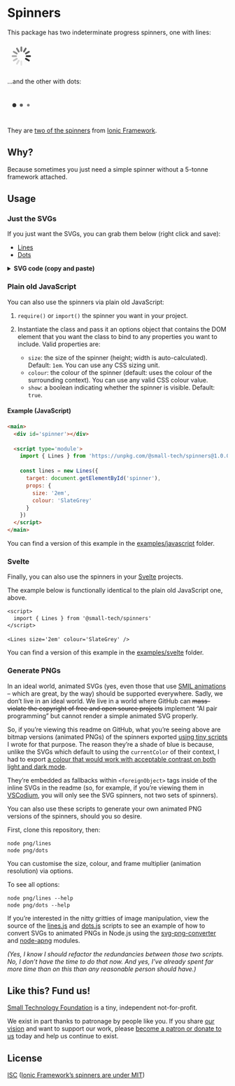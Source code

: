 # Spinners

This package has two indeterminate progress spinners, one with lines:

<!--
  Embed SVG with animated PNG fallback because GitHub can
  do AI pair programming but not animated SVGs, apparently.
-->
<svg stroke="currentColor" height="64" viewBox="0 0 64 64"><g stroke-width="4" stroke-linecap="round"><line y1="12" y2="20" transform="translate(32,32) rotate(180)"><animate attributeName="stroke-opacity" dur="750ms" values="1;.85;.7;.65;.55;.45;.35;.25;.15;.1;0;1" repeatCount="indefinite"></animate></line><line y1="12" y2="20" transform="translate(32,32) rotate(210)"><animate attributeName="stroke-opacity" dur="750ms" values="0;1;.85;.7;.65;.55;.45;.35;.25;.15;.1;0" repeatCount="indefinite"></animate></line><line y1="12" y2="20" transform="translate(32,32) rotate(240)"><animate attributeName="stroke-opacity" dur="750ms" values=".1;0;1;.85;.7;.65;.55;.45;.35;.25;.15;.1" repeatCount="indefinite"></animate></line><line y1="12" y2="20" transform="translate(32,32) rotate(270)"><animate attributeName="stroke-opacity" dur="750ms" values=".15;.1;0;1;.85;.7;.65;.55;.45;.35;.25;.15" repeatCount="indefinite"></animate></line><line y1="12" y2="20" transform="translate(32,32) rotate(300)"><animate attributeName="stroke-opacity" dur="750ms" values=".25;.15;.1;0;1;.85;.7;.65;.55;.45;.35;.25" repeatCount="indefinite"></animate></line><line y1="12" y2="20" transform="translate(32,32) rotate(330)"><animate attributeName="stroke-opacity" dur="750ms" values=".35;.25;.15;.1;0;1;.85;.7;.65;.55;.45;.35" repeatCount="indefinite"></animate></line><line y1="12" y2="20" transform="translate(32,32) rotate(0)"><animate attributeName="stroke-opacity" dur="750ms" values=".45;.35;.25;.15;.1;0;1;.85;.7;.65;.55;.45" repeatCount="indefinite"></animate></line><line y1="12" y2="20" transform="translate(32,32) rotate(30)"><animate attributeName="stroke-opacity" dur="750ms" values=".55;.45;.35;.25;.15;.1;0;1;.85;.7;.65;.55" repeatCount="indefinite"></animate></line><line y1="12" y2="20" transform="translate(32,32) rotate(60)"><animate attributeName="stroke-opacity" dur="750ms" values=".65;.55;.45;.35;.25;.15;.1;0;1;.85;.7;.65" repeatCount="indefinite"></animate></line><line y1="12" y2="20" transform="translate(32,32) rotate(90)"><animate attributeName="stroke-opacity" dur="750ms" values=".7;.65;.55;.45;.35;.25;.15;.1;0;1;.85;.7" repeatCount="indefinite"></animate></line><line y1="12" y2="20" transform="translate(32,32) rotate(120)"><animate attributeName="stroke-opacity" dur="750ms" values=".85;.7;.65;.55;.45;.35;.25;.15;.1;0;1;.85" repeatCount="indefinite"></animate></line><line y1="12" y2="20" transform="translate(32,32) rotate(150)"><animate attributeName="stroke-opacity" dur="750ms" values="1;.85;.7;.65;.55;.45;.35;.25;.15;.1;0;1" repeatCount="indefinite"></animate></line></g><foreignObject><img src="./lines.png" width="64px"></foreignObject></svg>

…and the other with dots:

<svg fill="currentColor" height="64" viewBox="0 0 64 64"><g><circle cx="16" cy="32" stroke-width="0"><animate attributeName="fill-opacity" dur="750ms" values=".5;.6;.8;1;.8;.6;.5;.5" repeatCount="indefinite"></animate><animate attributeName="r" dur="750ms" values="3;3;4;5;6;5;4;3" repeatCount="indefinite"></animate></circle><circle cx="32" cy="32" stroke-width="0"><animate attributeName="fill-opacity" dur="750ms" values=".5;.5;.6;.8;1;.8;.6;.5" repeatCount="indefinite"></animate><animate attributeName="r" dur="750ms" values="4;3;3;4;5;6;5;4" repeatCount="indefinite"></animate></circle><circle cx="48" cy="32" stroke-width="0"><animate attributeName="fill-opacity" dur="750ms" values=".6;.5;.5;.6;.8;1;.8;.6" repeatCount="indefinite"></animate><animate attributeName="r" dur="750ms" values="5;4;3;3;4;5;6;5" repeatCount="indefinite"></animate></circle></g><foreignObject><img src="./dots.png" width="64px"></foreignObject></svg>

They are [two of the spinners](https://developer.mozilla.org/en-US/docs/Web/SVG/Element/animate) from [Ionic Framework](https://ionicframework.com/docs/api/spinner).

## Why?

Because sometimes you just need a simple spinner without a 5-tonne framework attached.

## Usage

### Just the SVGs

If you just want the SVGs, you can grab them below (right click and save):

  - [Lines](https://raw.githubusercontent.com/small-tech/spinners/main/lines.svg)
  - [Dots](https://raw.githubusercontent.com/small-tech/spinners/main/dots.svg)

<details>
  <summary><strong>SVG code (copy and paste)</strong></summary>

  #### Lines:

  ```svg
  <svg stroke="currentColor" height="1em" viewBox="0 0 64 64"><g stroke-width="4" stroke-linecap="round"><line y1="12" y2="20" transform="translate(32,32) rotate(180)"><animate attributeName="stroke-opacity" dur="750ms" values="1;.85;.7;.65;.55;.45;.35;.25;.15;.1;0;1" repeatCount="indefinite"></animate></line><line y1="12" y2="20" transform="translate(32,32) rotate(210)"><animate attributeName="stroke-opacity" dur="750ms" values="0;1;.85;.7;.65;.55;.45;.35;.25;.15;.1;0" repeatCount="indefinite"></animate></line><line y1="12" y2="20" transform="translate(32,32) rotate(240)"><animate attributeName="stroke-opacity" dur="750ms" values=".1;0;1;.85;.7;.65;.55;.45;.35;.25;.15;.1" repeatCount="indefinite"></animate></line><line y1="12" y2="20" transform="translate(32,32) rotate(270)"><animate attributeName="stroke-opacity" dur="750ms" values=".15;.1;0;1;.85;.7;.65;.55;.45;.35;.25;.15" repeatCount="indefinite"></animate></line><line y1="12" y2="20" transform="translate(32,32) rotate(300)"><animate attributeName="stroke-opacity" dur="750ms" values=".25;.15;.1;0;1;.85;.7;.65;.55;.45;.35;.25" repeatCount="indefinite"></animate></line><line y1="12" y2="20" transform="translate(32,32) rotate(330)"><animate attributeName="stroke-opacity" dur="750ms" values=".35;.25;.15;.1;0;1;.85;.7;.65;.55;.45;.35" repeatCount="indefinite"></animate></line><line y1="12" y2="20" transform="translate(32,32) rotate(0)"><animate attributeName="stroke-opacity" dur="750ms" values=".45;.35;.25;.15;.1;0;1;.85;.7;.65;.55;.45" repeatCount="indefinite"></animate></line><line y1="12" y2="20" transform="translate(32,32) rotate(30)"><animate attributeName="stroke-opacity" dur="750ms" values=".55;.45;.35;.25;.15;.1;0;1;.85;.7;.65;.55" repeatCount="indefinite"></animate></line><line y1="12" y2="20" transform="translate(32,32) rotate(60)"><animate attributeName="stroke-opacity" dur="750ms" values=".65;.55;.45;.35;.25;.15;.1;0;1;.85;.7;.65" repeatCount="indefinite"></animate></line><line y1="12" y2="20" transform="translate(32,32) rotate(90)"><animate attributeName="stroke-opacity" dur="750ms" values=".7;.65;.55;.45;.35;.25;.15;.1;0;1;.85;.7" repeatCount="indefinite"></animate></line><line y1="12" y2="20" transform="translate(32,32) rotate(120)"><animate attributeName="stroke-opacity" dur="750ms" values=".85;.7;.65;.55;.45;.35;.25;.15;.1;0;1;.85" repeatCount="indefinite"></animate></line><line y1="12" y2="20" transform="translate(32,32) rotate(150)"><animate attributeName="stroke-opacity" dur="750ms" values="1;.85;.7;.65;.55;.45;.35;.25;.15;.1;0;1" repeatCount="indefinite"></animate></line></g></svg>
  ```

  #### Dots:

  ```svg
  <svg height="1em" fill="currentColor" viewBox="0 0 64 64"><g><circle cx="16" cy="32" stroke-width="0"><animate attributeName="fill-opacity" dur="750ms" values=".5;.6;.8;1;.8;.6;.5;.5" repeatCount="indefinite"></animate><animate attributeName="r" dur="750ms" values="3;3;4;5;6;5;4;3" repeatCount="indefinite"></animate></circle><circle cx="32" cy="32" stroke-width="0"><animate attributeName="fill-opacity" dur="750ms" values=".5;.5;.6;.8;1;.8;.6;.5" repeatCount="indefinite"></animate><animate attributeName="r" dur="750ms" values="4;3;3;4;5;6;5;4" repeatCount="indefinite"></animate></circle><circle cx="48" cy="32" stroke-width="0"><animate attributeName="fill-opacity" dur="750ms" values=".6;.5;.5;.6;.8;1;.8;.6" repeatCount="indefinite"></animate><animate attributeName="r" dur="750ms" values="5;4;3;3;4;5;6;5" repeatCount="indefinite"></animate></circle></g></svg>
  ```

</details>

### Plain old JavaScript

You can also use the spinners via plain old JavaScript:

1. `require()` or `import()` the spinner you want in your project.

2. Instantiate the class and pass it an options object that contains the DOM element that you want the class to bind to any properties you want to include. Valid properties are:

    - `size`: the size of the spinner (height; width is auto-calculated). Default: `1em`. You can use any CSS sizing unit.
    - `colour`: the colour of the spinner (default: uses the colour of the surrounding context). You can use any valid CSS colour value.
    - `show`: a boolean indicating whether the spinner is visible. Default: `true`.

#### Example (JavaScript)

```html
<main>
  <div id='spinner'></div>

  <script type='module'>
    import { Lines } from 'https://unpkg.com/@small-tech/spinners@1.0.0/dist/index.mjs'

    const lines = new Lines({
      target: document.getElementById('spinner'),
      props: {
        size: '2em',
        colour: 'SlateGrey'
      }
    })
  </script>
</main>
```
You can find a version of this example in the [examples/javascript](examples/javascript) folder.

### Svelte

Finally, you can also use the spinners in your [Svelte](https://dev.svelte) projects.

The example below is functionally identical to the plain old JavaScript one, above.

```svelte
<script>
  import { Lines } from '@small-tech/spinners'
</script>

<Lines size='2em' colour='SlateGrey' />
```

You can find a version of this example in the [examples/svelte](examples/svelte) folder.

### Generate PNGs

In an ideal world, animated SVGs (yes, even those that use [SMIL animations](https://developer.mozilla.org/en-US/docs/Web/SVG/SVG_animation_with_SMIL) – which are great, by the way) should be supported everywhere. Sadly, we don’t live in an ideal world. We live in a world where GitHub can <strike>mass-violate the copyright of free and open source projects</strike> implement “AI pair programming” but cannot render a simple animated SVG properly.

So, if you’re viewing this readme on GitHub, what you’re seeing above are bitmap versions (animated PNGs) of the spinners exported [using tiny scripts](/png) I wrote for that purpose. The reason they’re a shade of blue is because, unlike the SVGs which default to using the `currentColor` of their context, I had to export [a colour that would work with acceptable contrast on both light and dark mode](https://web.archive.org/web/20160214165231/trace.wisc.edu/contrast-ratio-examples/PassingMidColorSamples_4-5to1.htm).

They’re embedded as fallbacks within `<foreignObject>` tags inside of the inline SVGs in the readme (so, for example, if you’re viewing them in [VSCodium](https://vscodium.com/), you will only see the SVG spinners, not two sets of spinners).

You can also use these scripts to generate your own animated PNG versions of the spinners, should you so desire.

First, clone this repository, then:

```shell
node png/lines
node png/dots
```

You can customise the size, colour, and frame multiplier (animation resolution) via options.

To see all options:

```shell
node png/lines --help
node png/dots --help
```

If you’re interested in the nitty gritties of image manipulation, view the source of the [lines.js](png/lines.js) and [dots.js](png/dots.js) scripts to see an example of how to convert SVGs to animated PNGs in Node.js using the [svg-png-converter]() and [node-apng]() modules.

_(Yes, I know I should refactor the redundancies between those two scripts. No, I don’t have the time to do that now. And yes, I’ve already spent far more time than on this than any reasonable person should have.)_

## Like this? Fund us!

[Small Technology Foundation](https://small-tech.org) is a tiny, independent not-for-profit.

We exist in part thanks to patronage by people like you. If you share [our vision](https://small-tech.org/about/#small-technology) and want to support our work, please [become a patron or donate to us](https://small-tech.org/fund-us) today and help us continue to exist.

## License

[ISC](./license) ([Ionic Framework’s spinners are under MIT](./license))
